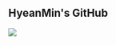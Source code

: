 ## HyeanMin's GitHub

<a href="https://www.instagram.com/sean_mn_08/" target="_blank"><img src="https://img.shields.io/badge/sean_mn-FFFFFF?style=flat&logo=instagram&logoColor=E4405F"/></a>
<!--
**Seanyee1227/Seanyee1227** is a ✨ _special_ ✨ repository because its `README.md` (this file) appears on your GitHub profile.

Here are some ideas to get you started:

- 🔭 I’m currently working on ...
- 🌱 I’m currently learning ...
- 👯 I’m looking to collaborate on ...
- 🤔 I’m looking for help with ...
- 💬 Ask me about ...
- 📫 How to reach me: ...
- 😄 Pronouns: ...
- ⚡ Fun fact: ...
-->
